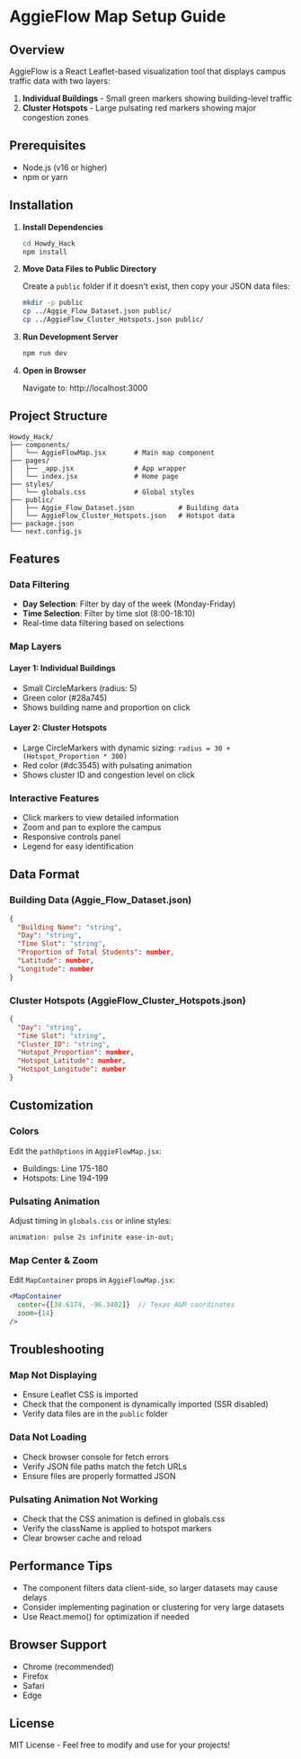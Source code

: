 # AggieFlow Map Setup Guide

## Overview
AggieFlow is a React Leaflet-based visualization tool that displays campus traffic data with two layers:
1. **Individual Buildings** - Small green markers showing building-level traffic
2. **Cluster Hotspots** - Large pulsating red markers showing major congestion zones

## Prerequisites
- Node.js (v16 or higher)
- npm or yarn

## Installation

1. **Install Dependencies**
   ```bash
   cd Howdy_Hack
   npm install
   ```

2. **Move Data Files to Public Directory**
   
   Create a `public` folder if it doesn't exist, then copy your JSON data files:
   ```bash
   mkdir -p public
   cp ../Aggie_Flow_Dataset.json public/
   cp ../AggieFlow_Cluster_Hotspots.json public/
   ```

3. **Run Development Server**
   ```bash
   npm run dev
   ```

4. **Open in Browser**
   
   Navigate to: http://localhost:3000

## Project Structure

```
Howdy_Hack/
├── components/
│   └── AggieFlowMap.jsx       # Main map component
├── pages/
│   ├── _app.jsx               # App wrapper
│   └── index.jsx              # Home page
├── styles/
│   └── globals.css            # Global styles
├── public/
│   ├── Aggie_Flow_Dataset.json           # Building data
│   └── AggieFlow_Cluster_Hotspots.json   # Hotspot data
├── package.json
└── next.config.js
```

## Features

### Data Filtering
- **Day Selection**: Filter by day of the week (Monday-Friday)
- **Time Selection**: Filter by time slot (8:00-18:10)
- Real-time data filtering based on selections

### Map Layers

#### Layer 1: Individual Buildings
- Small CircleMarkers (radius: 5)
- Green color (#28a745)
- Shows building name and proportion on click

#### Layer 2: Cluster Hotspots
- Large CircleMarkers with dynamic sizing: `radius = 30 + (Hotspot_Proportion * 300)`
- Red color (#dc3545) with pulsating animation
- Shows cluster ID and congestion level on click

### Interactive Features
- Click markers to view detailed information
- Zoom and pan to explore the campus
- Responsive controls panel
- Legend for easy identification

## Data Format

### Building Data (Aggie_Flow_Dataset.json)
```json
{
  "Building Name": "string",
  "Day": "string",
  "Time Slot": "string",
  "Proportion of Total Students": number,
  "Latitude": number,
  "Longitude": number
}
```

### Cluster Hotspots (AggieFlow_Cluster_Hotspots.json)
```json
{
  "Day": "string",
  "Time Slot": "string",
  "Cluster_ID": "string",
  "Hotspot_Proportion": number,
  "Hotspot_Latitude": number,
  "Hotspot_Longitude": number
}
```

## Customization

### Colors
Edit the `pathOptions` in `AggieFlowMap.jsx`:
- Buildings: Line 175-180
- Hotspots: Line 194-199

### Pulsating Animation
Adjust timing in `globals.css` or inline styles:
```css
animation: pulse 2s infinite ease-in-out;
```

### Map Center & Zoom
Edit `MapContainer` props in `AggieFlowMap.jsx`:
```jsx
<MapContainer
  center={[30.6174, -96.3402]}  // Texas A&M coordinates
  zoom={14}
/>
```

## Troubleshooting

### Map Not Displaying
- Ensure Leaflet CSS is imported
- Check that the component is dynamically imported (SSR disabled)
- Verify data files are in the `public` folder

### Data Not Loading
- Check browser console for fetch errors
- Verify JSON file paths match the fetch URLs
- Ensure files are properly formatted JSON

### Pulsating Animation Not Working
- Check that the CSS animation is defined in globals.css
- Verify the className is applied to hotspot markers
- Clear browser cache and reload

## Performance Tips

- The component filters data client-side, so larger datasets may cause delays
- Consider implementing pagination or clustering for very large datasets
- Use React.memo() for optimization if needed

## Browser Support

- Chrome (recommended)
- Firefox
- Safari
- Edge

## License

MIT License - Feel free to modify and use for your projects!

